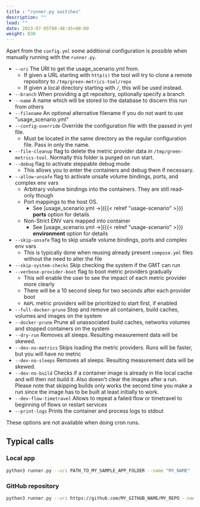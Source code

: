 ```yaml
---
title : "runner.py switches"
description: ""
lead: ""
date: 2023-07-05T08:48:45+00:00
weight: 830
---
```


Apart from the `config.yml` some additional configuration is possible when manually running with the `runner.py`.

- `--uri` The URI to get the usage_scenario.yml from.
  + If given a URL starting with `http(s)` the tool will try to clone a remote repository to `/tmp/green-metrics-tool/repo`
  + If given a local directory starting with `/`, this will be used instead.
- `--branch` When providing a git repository, optionally specify a branch
- `--name` A name which will be stored to the database to discern this run from others
- `--filename` An optional alternative filename if you do not want to use "usage_scenario.yml"
- `--config-override` Override the configuration file with the passed in yml file.
  + Must be located in the same directory as the regular configuration file. Pass in only the name.
- `--file-cleanup` flag to delete the metric provider data in `/tmp/green-metrics-tool`.  Normally this folder is purged on run start.
- `--debug` flag to activate steppable debug mode
  + This allows you to enter the containers and debug them if necessary.
- `--allow-unsafe` flag to activate unsafe volume bindings, ports, and complex env vars
  + Arbitrary volume bindings into the containers. They are still read-only though
  + Port mappings to the host OS.
    * See [usage_scenario.yml →]({{< relref "usage-scenario" >}}) **ports** option for details
  + Non-Strict ENV vars mapped into container
    * See [usage_scenario.yml →]({{< relref "usage-scenario" >}}) **environment** option for details
- `--skip-unsafe` flag to skip unsafe volume bindings, ports and complex env vars
  + This is typically done when reusing already present `compose.yml` files without the need to alter the file
- `--skip-system-checks` Skip checking the system if the GMT can run
- `--verbose-provider-boot` flag to boot metric providers gradually
  + This will enable the user to see the impact of each metric provider more clearly
  + There will be a 10 second sleep for two seconds after each provider boot
  + `RAPL` metric providers will be prioritized to start first, if enabled
- `--full-docker-prune` Stop and remove all containers, build caches, volumes and images on the system
- `--docker-prune` Prune all unassociated build caches, networks volumes and stopped containers on the system
- `--dry-run` Removes all sleeps. Resulting measurement data will be skewed.
- `--dev-no-metrics` Skips loading the metric providers. Runs will be faster, but you will have no metric
- `--dev-no-sleeps` Removes all sleeps. Resulting measurement data will be skewed.
- `--dev-no-build` Checks if a container image is already in the local cache and will then not build it. Also doesn't clear the images after a run. Please note that skipping builds only works the second time you make a run since the image has to be built at least initially to work.
- `--dev-flow-timetravel` Allows to repeat a failed flow or timetravel to beginning of flows or restart services
- `--print-logs` Prints the container and process logs to stdout

These options are not available when doing cron runs.

## Typical calls

### Local app

```bash
python3 runner.py --uri PATH_TO_MY_SAMPLE_APP_FOLDER --name "MY_NAME"
```

### GitHub repository

```bash
python3 runner.py --uri https://github.com/MY_GITHUB_NAME/MY_REPO --name "MY_NAME"
```
